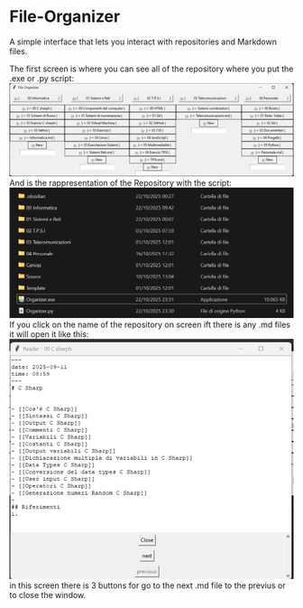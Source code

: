 # File-Organizer
A simple interface that lets you interact with repositories and Markdown files.

The first screen is where you can see all of the repository where you put the .exe or .py script:
![First screen](Images/FirstScreen.png)
And is the rappresentation of the Repository with the script:
![Repository of example](Images/RepositoryOfExample.png)
If you click on the name of the repository on screen ift there is any .md files it will open it like this:
![MD file reader](Images/MDFileReader.png)
in this screen there is 3 buttons for go to the next .md file to the previus or to close the window.
